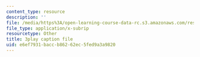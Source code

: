 ```yaml
---
content_type: resource
description: ''
file: /media/https%3A/open-learning-course-data-rc.s3.amazonaws.com/res-6-006-video-demonstrations-in-lasers-and-optics-spring-2008/e6ef7931baccb86262ec5fed9a3a9820_o1YjIyzshh8.srt
file_type: application/x-subrip
resourcetype: Other
title: 3play caption file
uid: e6ef7931-bacc-b862-62ec-5fed9a3a9820
---
```

